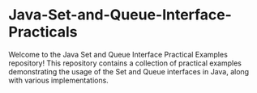 # Java-Set-and-Queue-Interface-Practicals
Welcome to the Java Set and Queue Interface Practical Examples repository! This repository contains a collection of practical examples demonstrating the usage of the Set and Queue interfaces in Java, along with various implementations.
